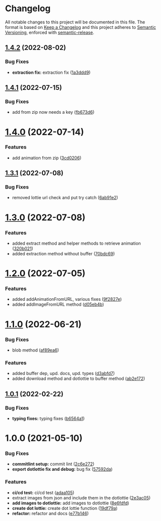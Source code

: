 # Changelog
All notable changes to this project will be documented in this file.
The format is based on [Keep a Changelog](https://keepachangelog.com/en/1.0.0/) and this project adheres to [Semantic Versioning](https://semver.org/spec/v2.0.0.html), enforced with [semantic-release](https://github.com/semantic-release/semantic-release).


## [1.4.2](https://github.com/LottieFiles/dotlottie-js/compare/v1.4.1...v1.4.2) (2022-08-02)


### Bug Fixes

* **extraction fix:** extraction fix ([1a3ddd9](https://github.com/LottieFiles/dotlottie-js/commit/1a3ddd92d2e3a5ce9135e3510a354be3279dde3a))

## [1.4.1](https://github.com/LottieFiles/dotlottie-js/compare/v1.4.0...v1.4.1) (2022-07-15)


### Bug Fixes

* add from zip now needs a key ([fb673d6](https://github.com/LottieFiles/dotlottie-js/commit/fb673d6c3e4eb12e31136b9c26ba1dec45dc0c8b))

# [1.4.0](https://github.com/LottieFiles/dotlottie-js/compare/v1.3.1...v1.4.0) (2022-07-14)


### Features

* add animation from zip ([3cd0206](https://github.com/LottieFiles/dotlottie-js/commit/3cd0206fdbafff6bff3ea648d50165d0b62318e7))

## [1.3.1](https://github.com/LottieFiles/dotlottie-js/compare/v1.3.0...v1.3.1) (2022-07-08)


### Bug Fixes

* removed lottie url check and put try catch ([6ab91e2](https://github.com/LottieFiles/dotlottie-js/commit/6ab91e25d0656f2c3025c2dae3836976eb1e6b6a))

# [1.3.0](https://github.com/LottieFiles/dotlottie-js/compare/v1.2.0...v1.3.0) (2022-07-08)


### Features

* added extract method and helper methods to retrieve animation ([320b021](https://github.com/LottieFiles/dotlottie-js/commit/320b0210cff27be6508e3ed3ae4a07f8e3dae881))
* added extraction method without buffer ([70bdc69](https://github.com/LottieFiles/dotlottie-js/commit/70bdc692b5aa1b849b40f1bf34dcb966d76a223a))

# [1.2.0](https://github.com/LottieFiles/dotlottie-js/compare/v1.1.0...v1.2.0) (2022-07-05)


### Features

* added addAnimationFromURL, various fixes ([9f2827e](https://github.com/LottieFiles/dotlottie-js/commit/9f2827e43357f520e65906b5f9363a4fa0026517))
* added addImageFromURL method ([d05eb4b](https://github.com/LottieFiles/dotlottie-js/commit/d05eb4b59e37df3cdd18d319f802bd8f7ef2f403))

# [1.1.0](https://github.com/LottieFiles/dotlottie-js/compare/v1.0.1...v1.1.0) (2022-06-21)


### Bug Fixes

* blob method ([af89ea6](https://github.com/LottieFiles/dotlottie-js/commit/af89ea613041882cbbe06bbac0fce78afefc00de))


### Features

* added buffer dep, upd. docs, upd. types ([d3abfd7](https://github.com/LottieFiles/dotlottie-js/commit/d3abfd76656156307b29ba9c0e951bdd5450ed32))
* added download method and dotlottie to buffer method ([ab2e172](https://github.com/LottieFiles/dotlottie-js/commit/ab2e1726ca6515ba4ef7d4273bc452e8bedb9d2b))

## [1.0.1](https://github.com/LottieFiles/dotlottie-js/compare/v1.0.0...v1.0.1) (2022-02-22)


### Bug Fixes

* **typing fixes:** typing fixes ([b6564a1](https://github.com/LottieFiles/dotlottie-js/commit/b6564a10d6b22ec20a2d1ee77b91543026f1900f))

# 1.0.0 (2021-05-10)


### Bug Fixes

* **commitlint setup:** commit lint ([2c6e272](https://github.com/LottieFiles/dotlottie-js/commit/2c6e27203f50e4c258296b27ea3dd6c28925932c))
* **export dotlottie fix and debug:** bug fix ([57592da](https://github.com/LottieFiles/dotlottie-js/commit/57592dafc565b1b054cf94bda6fa7dc9d07c6e6f))


### Features

* **ci/cd test:** ci/cd test ([adaa105](https://github.com/LottieFiles/dotlottie-js/commit/adaa105822451ebda084245ffaae966a295b6143))
* extract images from json and include them in the dotlottie ([2e3ac05](https://github.com/LottieFiles/dotlottie-js/commit/2e3ac05c3efcf85bd496c98184ac0c62a811f29d))
* **add images to dotlottie:** add images to dotlottie ([8e6fdfd](https://github.com/LottieFiles/dotlottie-js/commit/8e6fdfd63b77abd2a7c7a46b1f9bd672ef196247))
* **create dot lottie:** create dot lottie function ([19df79a](https://github.com/LottieFiles/dotlottie-js/commit/19df79af7c09937fcaef6a9e75f78d1b78964e39))
* **refactor:** refactor and docs ([e77b146](https://github.com/LottieFiles/dotlottie-js/commit/e77b146c2c574ae2e674c48c9d7f5dfc046f7619))
